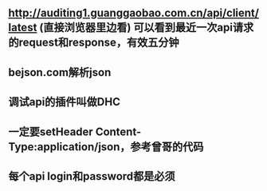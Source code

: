 
## http://auditing1.guanggaobao.com.cn/api/client/latest (直接浏览器里边看) 可以看到最近一次api请求的request和response，有效五分钟

## bejson.com解析json

## 调试api的插件叫做DHC

## 一定要setHeader Content-Type:application/json，参考曾哥的代码

## 每个api login和password都是必须